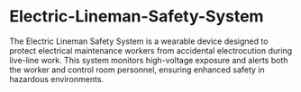 # Electric-Lineman-Safety-System
The Electric Lineman Safety System is a wearable device designed to protect electrical maintenance workers from accidental electrocution during live-line work. This system monitors high-voltage exposure and alerts both the worker and control room personnel, ensuring enhanced safety in hazardous environments.
